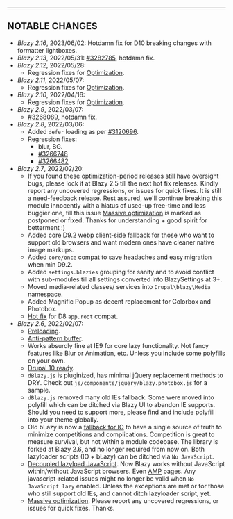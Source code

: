 
***
## <a name="changes"></a>NOTABLE CHANGES
* _Blazy 2.16_, 2023/06/02:
   Hotdamn fix for D10 breaking changes with formatter lightboxes.
* _Blazy 2.13_, 2022/05/31:
   [#3282785](https://drupal.org/node/3282785), hotdamn fix.
* _Blazy 2.12_, 2022/05/28:
  + Regression fixes for [Optimization](https://drupal.org/node/3257511).
* _Blazy 2.11_, 2022/05/07:
  + Regression fixes for [Optimization](https://drupal.org/node/3257511).
* _Blazy 2.10_, 2022/04/16:
  + Regression fixes for [Optimization](https://drupal.org/node/3257511).
* _Blazy 2.9_, 2022/03/07:
  + [#3268089](https://drupal.org/node/3268089), hotdamn fix.
* _Blazy 2.8_, 2022/03/06:
  + Added `defer` loading as per [#3120696](https://drupal.org/node/3120696).
  + Regression fixes:
    * blur, BG.
    * [#3266748](https://drupal.org/node/3266748)
    * [#3266482](https://drupal.org/node/3266482)
* _Blazy 2.7_, 2022/02/20:
  + If you found these optimization-period releases still have oversight bugs,
    please lock it at Blazy 2.5 till the next hot fix releases. Kindly report
    any uncovered regressions, or issues for quick fixes. It is still a
    need-feedback release. Rest assured, we'll continue breaking this module
    innocently with a hiatus of used-up free-time and less buggier one, till
    this issue [Massive optimization](https://drupal.org/node/3257511) is marked
    as postponed or fixed.
    Thanks for understanding + good spirit for betterment :)
  + Added core D9.2 webp client-side fallback for those who want to support old
    browsers and want modern ones have cleaner native image markups.
  + Added `core/once` compat to save headaches and easy migration when min D9.2.
  + Added `settings.blazies` grouping for sanity and to avoid conflict with
    sub-modules till all settings converted into BlazySettings at 3+.
  + Moved media-related classes/ services into `Drupal\blazy\Media` namespace.
  + Added Magnific Popup as decent replacement for Colorbox and Photobox.
  + [Hot fix](https://drupal.org/node/3263027) for D8 `app.root` compat.
* _Blazy 2.6_, 2022/02/07:
  + [Preloading](https://drupal.org/node/3262804).
  + [Anti-pattern buffer](https://drupal.org/node/3262724).
  + Works absurdly fine at IE9 for core lazy functionality. Not fancy features
    like Blur or Animation, etc. Unless you include some polyfills on your own.
  + [Drupal 10 ready](https://drupal.org/node/3254692).
  + `dBlazy.js` is pluginized, has minimal jQuery replacement methods to DRY.
    Check out `js/components/jquery/blazy.photobox.js` for a sample.
  + `dBlazy.js` removed many old IEs fallback. Some were moved into polyfill
    which can be ditched via Blazy UI to abandon IE supports. Should you need
    to support more, please find and include polyfill into your theme globally.
  + Old bLazy is now a [fallback for IO](https://drupal.org/node/3258851) to
    have a single source of truth to minimize competitions and complications.
    Competition is great to measure survival, but not within a module codebase.
    The library is forked at Blazy 2.6, and no longer required from now on.
    Both lazyloader scripts (IO + bLazy) can be ditched via `No JavaScript`.
  + [Decoupled lazyload JavaScript](https://drupal.org/node/3257512). Now Blazy
    works without JavaScript within/without JavaScript browsers.
    Even [AMP](https://drupal.org/node/3101810) pages.
    Any javascript-related issues might no longer be valid when
    `No JavaScript lazy` enabled. Unless the exceptions are met or for those
    who still support old IEs, and cannot ditch lazyloader script, yet.
  + [Massive optimization](https://drupal.org/node/3257511). Please report any
    uncovered regressions, or issues for quick fixes. Thanks.
